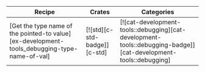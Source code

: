 | Recipe | Crates | Categories |
|--------|--------|------------|
| [Get the type name of the pointed-to value][ex-development-tools_debugging-type-name-of-val] | [![std][c-std-badge]][c-std] | [![cat-development-tools::debugging][cat-development-tools::debugging-badge]][cat-development-tools::debugging] |

<div class="hidden">
</div>
